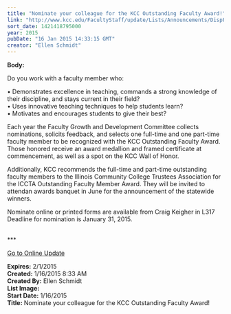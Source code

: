 ```yaml
---
title: "Nominate your colleague for the KCC Outstanding Faculty Award!"
link: "http://www.kcc.edu/FacultyStaff/update/Lists/Announcements/DispForm.aspx?ID=1794"
sort_date: 1421418795000
year: 2015
pubDate: "16 Jan 2015 14:33:15 GMT"
creator: "Ellen Schmidt"
---
```


<div><b>Body:</b> <div class="ExternalClass07DA632AE2D34EF3BE335BDD765F4B97"><p>​Do you work with a faculty member who:</p>
<p>• Demonstrates excellence in teaching, commands a strong knowledge of their discipline, and stays current in their field?<br />• Uses innovative teaching techniques to help students learn?<br />• Motivates and encourages students to give their best?</p>
<p>Each year the Faculty Growth and Development Committee collects nominations, solicits feedback, and selects one full-time and one part-time faculty member to be recognized with the KCC Outstanding Faculty Award. Those honored receive an award medallion and framed certificate at commencement, as well as a spot on the KCC Wall of Honor.</p>
<p>Additionally, KCC recommends the full-time and part-time outstanding faculty members to the Illinois Community College Trustees Association for the ICCTA Outstanding Faculty Member Award. They will be invited to attendan awards banquet in June for the announcement of the statewide winners.</p>
<p>Nominate online or printed forms are available from Craig Keigher in L317<br />Deadline for nomination is January 31, 2015.<br /> </p>
<p>***</p>
<p><a href="/update">Go to Online Update</a></p></div></div>
<div><b>Expires:</b> 2/1/2015</div>
<div><b>Created:</b> 1/16/2015 8:33 AM</div>
<div><b>Created By:</b> Ellen Schmidt</div>
<div><b>List Image:</b> <a href="http://www.kcc.edu/SiteCollectionImages/outstandingFacultyMedal.jpg"></a></div>
<div><b>Start Date:</b> 1/16/2015</div>
<div><b>Title:</b> Nominate your colleague for the KCC Outstanding Faculty Award!</div>
